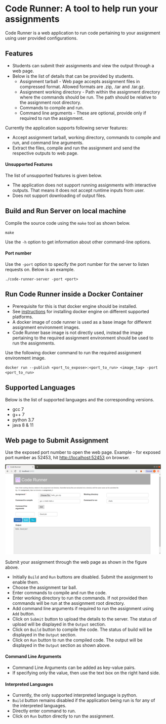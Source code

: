 Code Runner: A tool to help run your assignments
===================================================
Code Runner is a web application to run code pertaining to your assignment using user provided configurations.

## Features
- Students can submit their assignments and view the output through a web page.
- Below is the list of details that can be provided by students.
  - Assignment tarball - Web page accepts assignment files in compressed format. Allowed formats are .zip, .tar and .tar.gz.
  - Assignment working directory - Path within the assignment directory where the commands should be run. The path should be relative to the assignment root directory.
  - Commands to compile and run.
  - Command line arguments - These are optional, provide only if required to run the assignment.
      
Currently the application supports following server features:  
- Accept assignment tarball, working directory, commands to compile and run, and command line arguments.
- Extract the files, compile and run the assignment and send the respective outputs to web page.

#### Unsupported Features
The list of unsupported features is given below.
- The application does not support running assignments with interactive outputs. That means it does not accept runtime inputs from user.
- Does not support downloading of output files.

## Build and Run Server on local machine
Compile the source code using the `make` tool as shown below.
```commandline
make
```
Use the `-h` option to get information about other command-line options.

#### Port number
Use the `-port` option to specify the port number for the server to listen requests on. Below is an example.
```commandline
./code-runner-server -port <port>
```

## Run Code Runner inside a Docker Container
- Prerequisite for this is that docker engine should be installed.
- See [instructions](https://docs.docker.com/engine/installation/) for installing docker engine on different supported platforms.
- A docker image of code runner is used as a base image for different assignment environment images.
- Code Runner base image is not directly used, instead the image pertaining to the required assignment environment should be used to run the assignments.

Use the following docker command to run the required assignment environment image.
```commandline
docker run --publish <port_to_expose>:<port_to_run> <image_tag> -port <port_to_run>
```

## Supported Languages
Below is the list of supported languages and the corresponding versions.
- gcc 7
- g++ 7
- python 3.7
- java 8 & 11

## Web page to Submit Assignment
Use the exposed port number to open the web page. Example - for exposed port number as 52453, hit [http://localhost:52453](https://htmlpreview.github.io/?https://github.com/assignment-exec/code-runner/blob/master/client/index.html) on browser.

![](docs/webPage.png)

Submit your assignment through the web page as shown in the figure above.
- Initially `Build` and `Run` buttons are disabled. Submit the assignment to enable them.
- Choose the assignment tar ball.
- Enter commands to compile and run the code.
- Enter working directory to run the commands. If not provided then commands will be run at the assignment root directory.
- Add command line arguments if required to run the assignment using `Add` button.
- Click on `Submit` button to upload the details to the server. The status of upload will be displayed in the `Output` section.
- Click on `Build` button to compile the code. The status of build will be displayed in the `Output` section.
- Click on `Run` button to run the compiled code. The output will be displayed in the `Output` section as shown above.

#### Command Line Arguments
- Command Line Arguments can be added as key-value pairs. 
- If specifying only the value, then use the text box on the right hand side.

#### Interpreted Languages
- Currently, the only supported interpreted language is python.
- `Build` button remains disabled if the application being run is for any of the interpreted languages.
- Directly enter command to run.
- Click on `Run` button directly to run the assignment.
